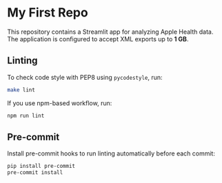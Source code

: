 # My First Repo

This repository contains a Streamlit app for analyzing Apple Health data.
The application is configured to accept XML exports up to **1 GB**.

## Linting

To check code style with PEP8 using `pycodestyle`, run:

```bash
make lint
```

If you use npm-based workflow, run:

```bash
npm run lint
```

## Pre-commit

Install pre-commit hooks to run linting automatically before each commit:

```bash
pip install pre-commit
pre-commit install
```
